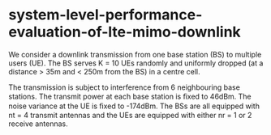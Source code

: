 # system-level-performance-evaluation-of-lte-mimo-downlink

We consider a downlink transmission from one base station (BS) to multiple users (UE). The BS serves K = 10 UEs randomly and uniformly dropped (at a distance > 35m and < 250m from the BS) in a centre cell.

The transmission is subject to interference from 6 neighbouring base stations. The transmit power at each base station is ﬁxed to 46dBm. The noise variance at the UE is ﬁxed to -174dBm. The BSs are all equipped with nt = 4 transmit antennas and the UEs are equipped with either nr = 1 or 2 receive antennas.

